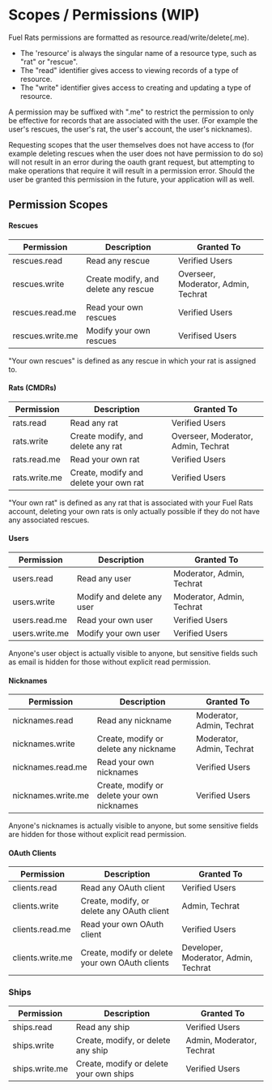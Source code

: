# Scopes / Permissions (WIP)

Fuel Rats permissions are formatted as resource.read/write/delete(.me).
* The 'resource' is always the singular name of a resource type, such as "rat" or "rescue".  
* The "read" identifier gives access to viewing records of a type of resource.
* The "write" identifier gives access to creating and updating a type of resource. 

A permission may be suffixed with ".me" to restrict the permission to only be effective for records that are associated with the user. (For example the user's rescues, the user's rat, the user's account, the user's nicknames).   

Requesting scopes that the user themselves does not have access to (for example deleting rescues when the user does not have permission to do so) will not result in an error during the oauth grant request, but attempting to make operations that require it will result in a permission error. Should the user be granted this permission in the future, your application will as well.

## Permission Scopes

#### Rescues

Permission | Description | Granted To
---------|----------|---------
rescues.read | Read any rescue | Verified Users
rescues.write | Create modify, and delete any rescue | Overseer, Moderator, Admin, Techrat
rescues.read.me | Read your own rescues | Verified Users
rescues.write.me | Modify your own rescues | Verifised Users

"Your own rescues" is defined as any rescue in which your rat is assigned to. 
   
#### Rats (CMDRs)

Permission | Description | Granted To
---------|----------|---------
rats.read | Read any rat | Verified Users
rats.write | Create modify, and delete any rat | Overseer, Moderator, Admin, Techrat
rats.read.me | Read your own rat | Verified Users
rats.write.me | Create, modify and delete your own rat | Verified Users

"Your own rat" is defined as any rat that is associated with your Fuel Rats account, deleting your own rats is only actually possible if they do not have any associated rescues.

#### Users

Permission | Description | Granted To
---------|----------|---------
users.read | Read any user | Moderator, Admin, Techrat
users.write | Modify and delete any user | Moderator, Admin, Techrat
users.read.me | Read your own user | Verified Users
users.write.me | Modify your own user | Verified Users

Anyone's user object is actually visible to anyone, but sensitive fields such as email is hidden for those without explicit read permission.

#### Nicknames

Permission | Description | Granted To
---------|----------|---------
nicknames.read | Read any nickname | Moderator, Admin, Techrat
nicknames.write | Create, modify or delete any nickname | Moderator, Admin, Techrat
nicknames.read.me | Read your own nicknames | Verified Users
nicknames.write.me | Create, modify or delete your own nicknames | Verified Users

Anyone's nicknames is actually visible to anyone, but some sensitive fields are hidden for those without explicit read permission.

#### OAuth Clients

Permission | Description | Granted To
---------|----------|---------
clients.read | Read any OAuth client | Verified Users
clients.write | Create, modify, or delete any OAuth client | Admin, Techrat
clients.read.me | Read your own OAuth client | Verified Users
clients.write.me | Create, modify or delete your own OAuth clients | Developer, Moderator, Admin, Techrat

### Ships

Permission | Description | Granted To
---------|----------|---------
ships.read | Read any ship | Verified Users
ships.write | Create, modify, or delete any ship | Admin, Moderator, Techrat
ships.write.me | Create, modify or delete your own ships | Verified Users



